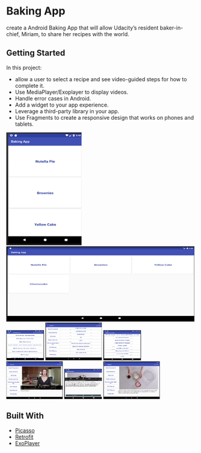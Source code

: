 # Baking App

create a Android Baking App that will allow Udacity’s resident baker-in-chief, Miriam, to share her recipes with the world.

## Getting Started

In this project:
* allow a user to select a recipe and see video-guided steps for how to complete it.
* Use MediaPlayer/Exoplayer to display videos.
* Handle error cases in Android.
* Add a widget to your app experience.
* Leverage a third-party library in your app.
* Use Fragments to create a responsive design that works on phones and tablets.

<img src="screenshot/t1.png" width="200" height="300" /> <img src="screenshot/tablet1.png" width="500" height="200" />
<img src="screenshot/t2.png" width="100" height="80" />
<img src="screenshot/tablet2.png" width="150" height="100" />
<img src="screenshot/t3.png" width="100" height="80" />
<img src="screenshot/tablet3.png" width="150" height="100" />
<img src="screenshot/t4.png" width="100" height="80" />
<img src="screenshot/tablet4.png" width="150" height="100" />


## Built With

* [Picasso](http://square.github.io/picasso/) 
* [Retrofit](https://square.github.io/retrofit/) 
* [ExoPlayer](https://developer.android.com/guide/topics/media/exoplayer) 



